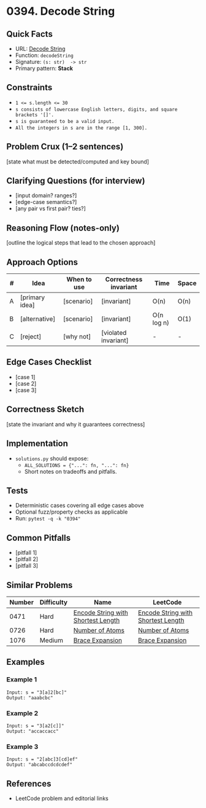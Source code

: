 # 0394. Decode String

## Quick Facts

- URL: [Decode String](https://leetcode.com/problems/decode-string/)
- Function: `decodeString`
- Signature: `(s: str)  -> str`
- Primary pattern: **Stack**

## Constraints

- `1 <= s.length <= 30`
- `s consists of lowercase English letters, digits, and square brackets '[]'.`
- `s is guaranteed to be a valid input.`
- `All the integers in s are in the range [1, 300].`

## Problem Crux (1–2 sentences)

[state what must be detected/computed and key bound]

## Clarifying Questions (for interview)

- [input domain? ranges?]
- [edge-case semantics?]
- [any pair vs first pair? ties?]

## Reasoning Flow (notes-only)

[outline the logical steps that lead to the chosen approach]

## Approach Options

| # | Idea | When to use | Correctness invariant | Time | Space |
|---|------|-------------|-----------------------|------|-------|
| A | [primary idea] | [scenario] | [invariant] | O(n) | O(n) |
| B | [alternative] | [scenario] | [invariant] | O(n log n) | O(1) |
| C | [reject] | [why not] | [violated invariant] | - | - |

## Edge Cases Checklist

- [case 1]
- [case 2]
- [case 3]

## Correctness Sketch

[state the invariant and why it guarantees correctness]

## Implementation

- `solutions.py` should expose:
  - `ALL_SOLUTIONS = {"...": fn, "...": fn}`
  - Short notes on tradeoffs and pitfalls.

## Tests

- Deterministic cases covering all edge cases above
- Optional fuzz/property checks as applicable
- Run: `pytest -q -k "0394"`

## Common Pitfalls

- [pitfall 1]
- [pitfall 2]
- [pitfall 3]

## Similar Problems

| Number | Difficulty | Name | LeetCode |
|---|---|---|---|
| 0471 | Hard | [Encode String with Shortest Length](../0471-encode-string-with-shortest-length/readme.md) | [Encode String with Shortest Length](https://leetcode.com/problems/encode-string-with-shortest-length/) |
| 0726 | Hard | [Number of Atoms](../0726-number-of-atoms/readme.md) | [Number of Atoms](https://leetcode.com/problems/number-of-atoms/) |
| 1076 | Medium | [Brace Expansion](../1076-brace-expansion/readme.md) | [Brace Expansion](https://leetcode.com/problems/brace-expansion/) |

## Examples

### Example 1

```text
Input: s = "3[a]2[bc]"
Output: "aaabcbc"
```

### Example 2

```text
Input: s = "3[a2[c]]"
Output: "accaccacc"
```

### Example 3

```text
Input: s = "2[abc]3[cd]ef"
Output: "abcabccdcdcdef"
```

## References

- LeetCode problem and editorial links
